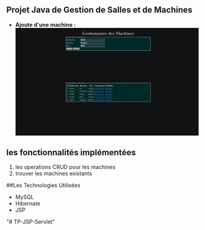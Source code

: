 ## Projet Java de Gestion de Salles et de Machines

- **Ajoute d'une machine :**
![web](./img/web.jpeg)

  
## les fonctionnalités implémentées
1. les operations CRUD pour les machines
3. trouver les machines existants

  
##Les Technologies Utilisées
+ MySQL
+ Hibernate
+ JSP


"# TP-JSP-Servlet" 
